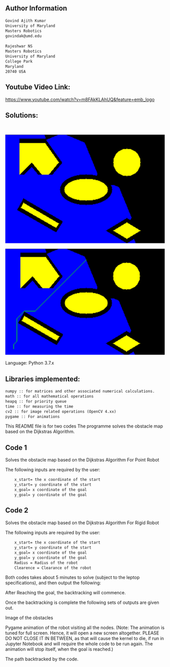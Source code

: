 Author Information
--

    Govind Ajith Kumar
    University of Maryland
    Masters Robotics
    govindak@umd.edu
    
    Rajeshwar NS
    Masters Robotics
    University of Maryland
    College Park
    Maryland
    20740 USA
    
Youtube Video Link:
--
https://www.youtube.com/watch?v=m8FAkKLAhUQ&feature=emb_logo

Solutions:
--
<br/>

![alt text](Images/2020-03-13.png)

![](Images/2020-03-13%20(1).png)

  Language: Python 3.7.x

Libraries implemented:
--

    numpy :: for matrices and other associated numerical calculations. 
    math :: for all mathematical operations
    heapq :: for priority queue
    time :: for measuring the time
    cv2 :: for image related operations (OpenCV 4.xx)
    pygame :: For animations

This README file is for two codes
The programme solves the obstacle map based on the Dijkstras Algorithm. 

Code 1
--
Solves the obstacle map based on the Dijkstras Algorithm For Point Robot

The following inputs are required by the user:


        x_start= the x coordinate of the start
        y_start= y coordinate of the start
        x_goal= x coordinate of the goal
        y_goal= y coordinate of the goal

Code 2
--
Solves the obstacle map based on the Dijkstras Algorithm For Rigid Robot

The following inputs are required by the user:

        x_start= the x coordinate of the start
        y_start= y coordinate of the start
        x_goal= x coordinate of the goal
        y_goal= y coordinate of the goal
        Radius = Radius of the robot
        Clearence = Clearance of the robot


Both codes takes about 5 minutes to solve (subject to the leptop specifications), and then output 
the following:

After Reaching the goal, the backtracking will commence.

Once the backtracking is complete the following sets of outputs are given out.

Image of the obstacles

Pygame animation of the robot visiting all the nodes. (Note: The animation is tuned for full screen. Hence, it will open
a new screen altogether. PLEASE DO NOT CLOSE IT IN BETWEEN, as that will cause the kernel to die, if 
run in Jupyter Notebook and will require the whole code to be run again. The animation will stop itself, 
when the goal is reached.)

The path backtracked by the code.



